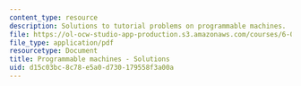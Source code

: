 ```yaml
---
content_type: resource
description: Solutions to tutorial problems on programmable machines.
file: https://ol-ocw-studio-app-production.s3.amazonaws.com/courses/6-004-computation-structures-spring-2009/d15c03bc8c78e5a0d730179558f3a00a_MIT6_004s09_tutor11_sol.pdf
file_type: application/pdf
resourcetype: Document
title: Programmable machines - Solutions
uid: d15c03bc-8c78-e5a0-d730-179558f3a00a
---
```

